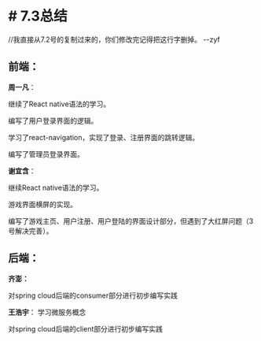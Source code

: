 ﻿# # 7.3总结
//我直接从7.2号的复制过来的，你们修改完记得把这行字删掉。 --zyf
## 前端：
**周一凡**：

继续了React native语法的学习。

编写了用户登录界面的逻辑。

学习了react-navigation，实现了登录、注册界面的跳转逻辑。

编写了管理员登录界面。

**谢宜含**：

继续React native语法的学习。

游戏界面横屏的实现。

编写了游戏主页、用户注册、用户登陆的界面设计部分，但遇到了大红屏问题（3号解决完善）。

## 后端：
**齐澎：**

对spring cloud后端的consumer部分进行初步编写实践

**王浩宇**：
学习微服务概念

对spring cloud后端的client部分进行初步编写实践

